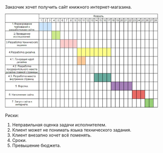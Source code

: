 Заказчик хочет получить сайт книжного интернет-магазина. 

![alt text](https://github.com/ctel-prj-mng/1-gantt-60218-KsushaSeliv/blob/master/Gant.jpg)

Риски:
1. Неправильная оценка задачи исполнителем.
2. Клиент может не понимать языка технического задания.
3. Клиент внезапно хочет всё поменять.
4. Сроки.
5. Превышение бюджета.
